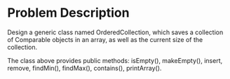 # Problem Description
Design a generic class named OrderedCollection, which saves a collection of Comparable objects in an array, as well as the current size of the collection.

The class above provides public methods: isEmpty(), makeEmpty(), insert, remove, findMin(), findMax(), contains(), printArray().
